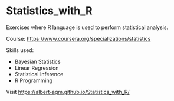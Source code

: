 # Statistics_with_R
Exercises where R language is used to perform statistical analysis. 

Course: https://www.coursera.org/specializations/statistics

Skills used: 
* Bayesian Statistics
* Linear Regression
* Statistical Inference
* R Programming

Visit https://albert-agm.github.io/Statistics_with_R/

